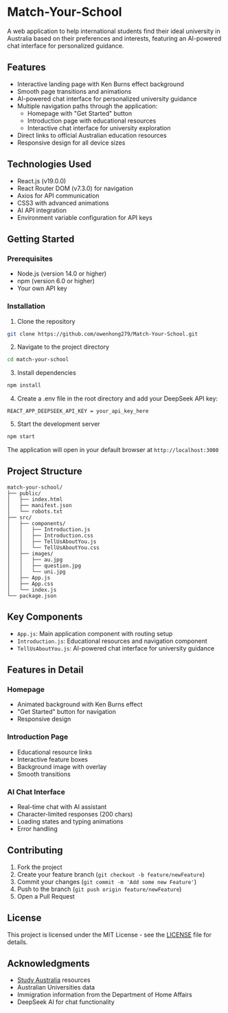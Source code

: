 # Match-Your-School

A web application to help international students find their ideal university in Australia based on their preferences and interests, featuring an AI-powered chat interface for personalized guidance.

## Features

- Interactive landing page with Ken Burns effect background
- Smooth page transitions and animations
- AI-powered chat interface for personalized university guidance
- Multiple navigation paths through the application:
  - Homepage with "Get Started" button
  - Introduction page with educational resources
  - Interactive chat interface for university exploration
- Direct links to official Australian education resources
- Responsive design for all device sizes

## Technologies Used

- React.js (v19.0.0)
- React Router DOM (v7.3.0) for navigation
- Axios for API communication
- CSS3 with advanced animations
- AI API integration
- Environment variable configuration for API keys

## Getting Started

### Prerequisites

- Node.js (version 14.0 or higher)
- npm (version 6.0 or higher)
- Your own API key

### Installation

1. Clone the repository
```bash
git clone https://github.com/owenhong279/Match-Your-School.git
```

2. Navigate to the project directory
```bash
cd match-your-school
```

3. Install dependencies
```bash
npm install
```

4. Create a .env file in the root directory and add your DeepSeek API key:
```
REACT_APP_DEEPSEEK_API_KEY = your_api_key_here
```

5. Start the development server
```bash
npm start
```

The application will open in your default browser at `http://localhost:3000`

## Project Structure

```
match-your-school/
├── public/
│   ├── index.html
│   ├── manifest.json
│   └── robots.txt
├── src/
│   ├── components/
│   │   ├── Introduction.js
│   │   ├── Introduction.css
│   │   ├── TellUsAboutYou.js
│   │   └── TellUsAboutYou.css
│   ├── images/
│   │   ├── au.jpg
│   │   ├── question.jpg
│   │   └── uni.jpg
│   ├── App.js
│   ├── App.css
│   └── index.js
└── package.json
```

## Key Components

- `App.js`: Main application component with routing setup
- `Introduction.js`: Educational resources and navigation component
- `TellUsAboutYou.js`: AI-powered chat interface for university guidance

## Features in Detail

### Homepage
- Animated background with Ken Burns effect
- "Get Started" button for navigation
- Responsive design

### Introduction Page
- Educational resource links
- Interactive feature boxes
- Background image with overlay
- Smooth transitions

### AI Chat Interface
- Real-time chat with AI assistant
- Character-limited responses (200 chars)
- Loading states and typing animations
- Error handling

## Contributing

1. Fork the project
2. Create your feature branch (`git checkout -b feature/newFeature`)
3. Commit your changes (`git commit -m 'Add some new Feature'`)
4. Push to the branch (`git push origin feature/newFeature`)
5. Open a Pull Request

## License

This project is licensed under the MIT License - see the [LICENSE](LICENSE) file for details.

## Acknowledgments

- [Study Australia](https://www.studyaustralia.gov.au/en) resources
- Australian Universities data
- Immigration information from the Department of Home Affairs
- DeepSeek AI for chat functionality